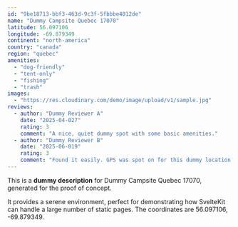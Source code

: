 ```yaml
---
id: "9be18713-bbf3-463d-9c3f-5fbbbe4012de"
name: "Dummy Campsite Quebec 17070"
latitude: 56.097106
longitude: -69.879349
continent: "north-america"
country: "canada"
region: "quebec"
amenities:
  - "dog-friendly"
  - "tent-only"
  - "fishing"
  - "trash"
images:
  - "https://res.cloudinary.com/demo/image/upload/v1/sample.jpg"
reviews:
  - author: "Dummy Reviewer A"
    date: "2025-04-027"
    rating: 3
    comment: "A nice, quiet dummy spot with some basic amenities."
  - author: "Dummy Reviewer B"
    date: "2025-06-019"
    rating: 3
    comment: "Found it easily. GPS was spot on for this dummy location."
---
```


This is a **dummy description** for Dummy Campsite Quebec 17070, generated for the proof of concept.

It provides a serene environment, perfect for demonstrating how SvelteKit can handle a large number of static pages. The coordinates are 56.097106, -69.879349.
